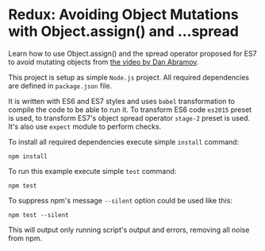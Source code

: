 # Redux: Avoiding Object Mutations with Object.assign() and ...spread
Learn how to use Object.assign() and the spread operator proposed for ES7 to avoid mutating objects from [the video by Dan Abramov](https://egghead.io/lessons/javascript-redux-avoiding-object-mutations-with-object-assign-and-spread).

This project is setup as simple `Node.js` project. All required dependencies are defined in `package.json` file. 

It is written with ES6 and ES7 styles and uses `babel` transformation to compile the code to be able to run it. To transform ES6 code `es2015` preset is used, to transform ES7's object spread operator `stage-2` preset is used.  It's also use `expect` module to perform checks.

To install all required dependencies execute simple `install` command:

	npm install
	
To run this example execute simple `test` command:

	npm test

To suppress npm's message `--silent` option could be used like this:

	npm test --silent

This will output only running script's output and errors, removing all noise from npm.